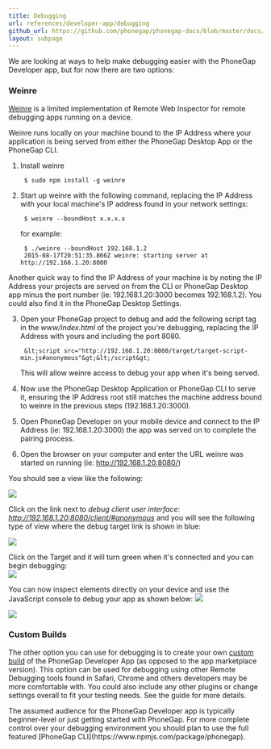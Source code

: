 ```yaml
---
title: Debugging
url: references/developer-app/debugging
github_url: https://github.com/phonegap/phonegap-docs/blob/master/docs/references/developer-app/debugging.html.md
layout: subpage
---
```


We are looking at ways to help make debugging easier with the PhoneGap Developer app, but for now there are two options:

### Weinre
[Weinre](https://www.npmjs.com/package/weinre) is a limited implementation of Remote Web Inspector for remote debugging apps running on a device. 

Weinre runs locally on your machine bound to the IP Address where your application is being served from either the PhoneGap Desktop App or
the PhoneGap CLI. 

1. Install weinre
    
        $ sudo npm install -g weinre

2. Start up weinre with the following command, replacing the IP Address with your local machine's IP address found in your network settings: 

        $ weinre --boundHost x.x.x.x
    
    for example:
    
        $ ./weinre --boundHost 192.168.1.2    
        2015-08-17T20:51:35.866Z weinre: starting server at http://192.168.1.20:8080
    
  <div class="alert--tip">Another quick way to find the IP Address of your machine is by noting the IP Address your projects are served on from 
  the CLI or PhoneGap Desktop app minus the port number (ie: 192.168.1.20:3000 becomes 192.168.1.2). You could also find it in the PhoneGap
  Desktop Settings.</div>
    
3. Open your PhoneGap project to debug and add the following script tag in the *www/index.html* of the project you're debugging, replacing the IP Address with yours
and including the port 8080.
   
        &lt;script src="http://192.168.1.20:8080/target/target-script-min.js#anonymous"&gt;&lt;/script&gt;
     
     This will allow weinre access to debug your app when it's being served.  
    
4. Now use the PhoneGap Desktop Application or PhoneGap CLI to serve it, ensuring the IP Address root still matches the machine address bound to weinre in the
previous steps (192.168.1.20:3000). 
 
5. Open PhoneGap Developer on your mobile device and connect to the IP Address (ie: 192.168.1.20:3000) the app was served on to complete the pairing process. 

6. Open the browser on your computer and enter the URL weinre was started on running (ie: http://192.168.1.20:8080/)

  You should see a view like the following:
    
  ![](/images/weinre-home.png)
    
  Click on the link next to *debug client user interface: http://192.168.1.20:8080/client/#anonymous* and you will see the following type of view where
  the debug target link is shown in blue:
    
  ![](/images/weinre-target.png)
    
  Click on the Target and it will turn green when it's connected and you can begin debugging:  
  ![](/images/weinre-connected.png)
  
  You can now inspect elements directly on your device and use the JavaScript console to debug your app as shown below:
  ![](/images/weinre-demo.png)      
  
  <img class="mobile-image" src="/images/weinre-inspect.png"/>
    
  
### Custom Builds
The other option you can use for debugging is to create your own [custom build](references/developer-app/custom-build) of the PhoneGap Developer App 
(as opposed to the app marketplace version). This option can be used for debugging using other Remote Debugging tools found in Safari, Chrome 
and others developers may be more comfortable with. You could also include any other plugins or change settings overall to fit your testing needs. See the
 guide for more details. 
 
<div class="alert--info">The assumed audience for the PhoneGap Developer app is typically beginner-level or just getting started with PhoneGap. For 
more complete control over your debugging environment you should plan to use the full featured [PhoneGap CLI](https://www.npmjs.com/package/phonegap).</div>



